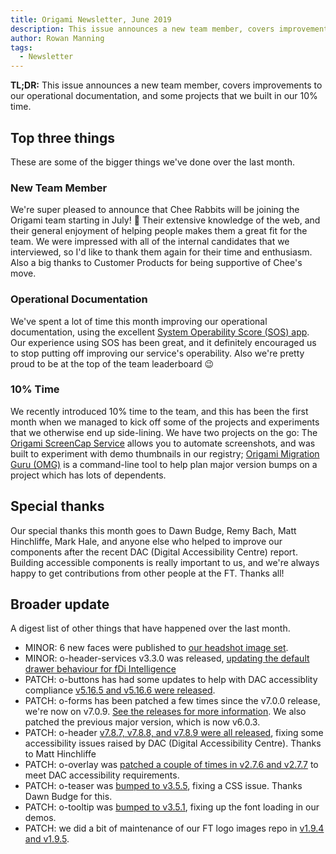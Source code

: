 ```yaml
---
title: Origami Newsletter, June 2019
description: This issue announces a new team member, covers improvements to our operational documentation, and some projects that we built in our 10% time.
author: Rowan Manning
tags:
  - Newsletter
---
```


**TL;DR:** This issue announces a new team member, covers improvements to our operational documentation, and some projects that we built in our 10% time.

## Top three things

These are some of the bigger things we've done over the last month.

### New Team Member

We're super pleased to announce that Chee Rabbits will be joining the Origami team starting in July! 🎉 Their extensive knowledge of the web, and their general enjoyment of helping people makes them a great fit for the team. We were impressed with all of the internal candidates that we interviewed, so I'd like to thank them again for their time and enthusiasm. Also a big thanks to Customer Products for being supportive of Chee's move.

### Operational Documentation

We've spent a lot of time this month improving our operational documentation, using the excellent [System Operability Score (SOS) app](https://sos.in.ft.com/). Our experience using SOS has been great, and it definitely encouraged us to stop putting off improving our service's operability. Also we're pretty proud to be at the top of the team leaderboard 😉

### 10% Time

We recently introduced 10% time to the team, and this has been the first month when we managed to kick off some of the projects and experiments that we otherwise end up side-lining. We have two projects on the go: The [Origami ScreenCap Service](https://origami-screencap.ft.com/v1) allows you to automate screenshots, and was built to experiment with demo thumbnails in our registry; [Origami Migration Guru (OMG)](https://github.com/Financial-Times/origami-migration-guru) is a command-line tool to help plan major version bumps on a project which has lots of dependents.

## Special thanks

Our special thanks this month goes to Dawn Budge, Remy Bach, Matt Hinchliffe, Mark Hale, and anyone else who helped to improve our components after the recent DAC (Digital Accessibility Centre) report. Building accessible components is really important to us, and we're always happy to get contributions from other people at the FT. Thanks all!

## Broader update

A digest list of other things that have happened over the last month.

- MINOR: 6 new faces were published to [our headshot image set](https://registry.origami.ft.com/components/headshot-images).
- MINOR: o-header-services v3.3.0 was released, [updating the default drawer behaviour for fDi Intelligence](https://github.com/Financial-Times/o-header-services/issues/102)
- PATCH: o-buttons has had some updates to help with DAC accessiblity compliance [v5.16.5 and v5.16.6 were released](https://github.com/Financial-Times/o-buttons/releases).
- PATCH: o-forms has been patched a few times since the v7.0.0 release, we're now on v7.0.9. [See the releases for more information](https://github.com/Financial-Times/o-forms/releases). We also patched the previous major version, which is now v6.0.3.
- PATCH: o-header [v7.8.7, v7.8.8, and v7.8.9 were all released](https://github.com/Financial-Times/o-header/releases), fixing some accessibility issues raised by DAC (Digital Accessibility Centre). Thanks to Matt Hinchliffe
- PATCH: o-overlay was [patched a couple of times in v2.7.6 and v2.7.7](https://github.com/Financial-Times/o-overlay/releases) to meet DAC accessibility requirements.
- PATCH: o-teaser was [bumped to v3.5.5](https://github.com/Financial-Times/o-teaser/releases/tag/v3.5.5), fixing a CSS issue. Thanks Dawn Budge for this.
- PATCH: o-tooltip was [bumped to v3.5.1](https://github.com/Financial-Times/o-tooltip/releases/tag/v3.5.1), fixing up the font loading in our demos.
- PATCH: we did a bit of maintenance of our FT logo images repo in [v1.9.4 and v1.9.5](https://github.com/Financial-Times/logo-images/releases).
